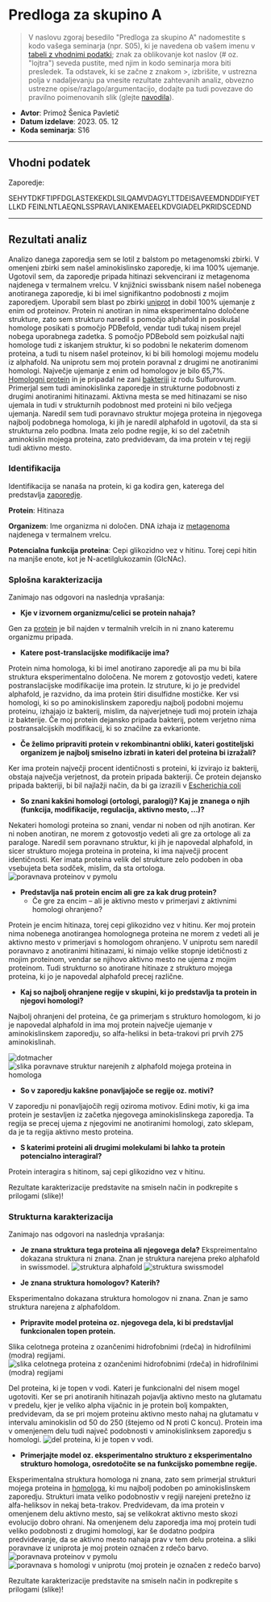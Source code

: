 # Predloga za skupino A

> V naslovu zgoraj besedilo "Predloga za skupino A" nadomestite s kodo vašega seminarja (npr. S05), ki je navedena ob vašem imenu v [tabeli z vhodnimi podatki](seminar.md); znak za oblikovanje kot naslov (# oz. "lojtra") seveda pustite, med njim in kodo seminarja mora biti presledek. Ta odstavek, ki se začne z znakom >, izbrišite, v ustrezna polja v nadaljevanju pa vnesite rezultate zahtevanih analiz, obvezno ustrezne opise/razlago/argumentacijo, dodajte pa tudi povezave do pravilno poimenovanih slik (glejte [navodila](navodila.md)).

- **Avtor**: Primož Šenica Pavletič
- **Datum izdelave**: 2023. 05. 12
- **Koda seminarja**: S16

---
## Vhodni podatek

Zaporedje: 

SEHYTDKFTIPFDGLASTEKEKDLSILQAMVDAGYLTTDEISAVEEMDNDDIFYETLLKD
FEINLNTLAEQNLSSPRAVLANIKEMAEELKDVGIADELPKRIDSCEDND

---
## Rezultati analiz
Analizo danega zaporedja sem se lotil z balstom po metagenomski zbirki. V omenjeni zbirki sem našel aminokislinsko zaporedje, ki ima 100% ujemanje. Ugotovil sem, da zaporedje pripada hitinazi sekvencirani iz metagenoma najdenega v termalnem vrelcu. V knjižnici swissbank nisem našel nobenega anotiranega zaporedje, ki bi imel signifikantno podobnosti z mojim zaporedjem. Uporabil sem blast po zbirki [uniprot](https://www.uniprot.org/) in dobil 100% ujemanje z enim od proteinov. Protein ni anotiran in nima eksperimentalno določene strukture, zato sem strukturo naredil s pomočjo alphafold in posikušal homologe posikati s pomočjo PDBefold, vendar tudi tukaj nisem prejel nobega uporabnega zadetka. S pomočjo PDBebold sem poizkušal najti homologe tudi z iskanjem struktur, ki so podobni le nekaterim domenom proteina, a tudi tu nisem našel proteinov, ki bi bili homologi mojemu modelu iz alphafold. Na uniprotu sem moj protein poravnal z drugimi ne anotiranimi homologi. Največje ujemanje z enim od homologov je bilo 65,7%. [Homologni protein](https://www.ncbi.nlm.nih.gov/protein/NEW61710.1) in je pripadal ne zani [bakteriji](https://www.ncbi.nlm.nih.gov/Taxonomy/Browser/wwwtax.cgi?id=2695268) iz rodu Sulfurovum. Primerjal sem tudi aminokislinka zaporedje in strukturne podobnosti z drugimi anotiranimi hitinazami. Aktivna mesta se med hitinazami se niso ujemala in tudi v strukturnih podobnost med proteini ni bilo večjega ujemanja. Naredil sem tudi poravnavo struktur mojega proteina in njegovega najbolj podobnega homologa, ki jih je naredil alphafold in ugotovil, da sta si strukturna zelo podbna. Imata zelo podne regije, ki so del začetnih aminokislin mojega proteina, zato predvidevam, da ima protein v tej regiji tudi aktivno mesto. 

### Identifikacija
Identifikacija se nanaša na protein, ki ga kodira gen, katerega del predstavlja  [zaporedje](#vhodni-podatek).

**Protein**: Hitinaza

**Organizem**: Ime organizma ni določen. DNA izhaja iz [metagenoma](https://www.ncbi.nlm.nih.gov/Taxonomy/Browser/wwwtax.cgi?id=652676) najdenega v termalnem vrelcu.

**Potencialna funkcija proteina**: Cepi glikozidno vez v hitinu. Torej cepi hitin na manjše enote, kot je N-acetilglukozamin (GlcNAc). 

### Splošna karakterizacija
Zanimajo nas odgovori na naslednja vprašanja:
- **Kje v izvornem organizmu/celici se protein nahaja?**

Gen za [protein](https://www.ncbi.nlm.nih.gov/protein/SFV56046.1?report=genbank&log$=prottop&blast_rank=1&RID=5VSGRPB1016) je bil najden v termalnih vrelcih in ni znano kateremu organizmu pripada. 

- **Katere post-translacijske modifikacije ima?**

Protein nima homologa, ki bi imel anotirano zaporedje ali pa mu bi bila struktura eksperimentalno določena. Ne morem z gotovostjo vedeti, katere postranslacijske modifikacije ima protein. Iz struture, ki jo je predvidel alphafold, je razvidno, da ima protein štiri disulfidne mostičke. Ker vsi  homologi, ki so po aminokislinskem zaporedju najbolj podobni mojemu proteinu, izhajajo iz bakterij, mislim, da najverjetneje tudi moj protein izhaja iz bakterije. Če moj protein dejansko pripada bakterij, potem verjetno nima postransalcijskih modifikacij, ki so značilne za evkarionte.


- **Če želimo pripraviti protein v rekombinantni obliki, kateri gostiteljski organizem je najbolj smiselno izbrati in kateri del proteina bi izražali?**

Ker ima protein največji procent identičnosti s proteini, ki izvirajo iz bakterij, obstaja največja verjetnost, da protein pripada bakteriji. Če protein dejansko pripada bakteriji, bi bil najlažji način, da bi ga izrazili v [Escherichia coli](https://www.ncbi.nlm.nih.gov/Taxonomy/Browser/wwwtax.cgi?mode=Info&id=562&lvl=3&lin=f&keep=1&srchmode=1&unlock)


- **So znani kakšni homologi (ortologi, paralogi)? Kaj je znanega o njih (funkcija, modifikacije, regulacija, aktivno mesto, ...)?**

Nekateri homologi proteina so znani, vendar ni noben od njih anotiran. Ker ni noben anotiran, ne morem z gotovostjo vedeti ali gre za ortologe ali za paraloge. Naredil sem poravnano struktur, ki jih je napovedal alphafold, in sicer strukturo mojega proteina in proteina, ki ima največji procent identičnosti. Ker imata proteina velik del strukture zelo podoben in oba vsebujeta beta sodček, mislim, da sta ortologa.
![poravnava proteinov v pymolu](s16-poravnava_proteinov_v_pymolu.png)


- **Predstavlja naš protein encim ali gre za kak drug protein?**
  - Če gre za encim – ali je aktivno mesto v primerjavi z aktivnimi homologi ohranjeno?
  
Protein je encim hitinaza, torej cepi glikozidno vez v hitinu. Ker moj protein nima nobenega anotirangea homolognega proteina ne morem z vedeti ali je aktivno mesto v primerjavi s homologom ohranjeno. V uniprotu sem naredil poravnavo z anotiranimi hitinazami, ki nimajo velike stopnje idetičnosti z mojim proteinom, vendar se njihovo aktivno mesto ne ujema z mojim proteinom. Tudi strukturno so anotirane hitinaze z strukturo mojega proteina, ki jo je napovedal alphafold precej različne.


- **Kaj so najbolj ohranjene regije v skupini, ki jo predstavlja ta protein in njegovi homologi?**

Najbolj ohranjeni del proteina, če ga primerjam s strukturo homologom, ki jo je napovedal alphafold in ima moj protein največje ujemanje v aminokislinskem zaporedju, so alfa-heliksi in beta-trakovi pri prvih 275 aminokislinah.

![dotmacher](s16-slika_dotmacher.png)
![slika poravnave struktur narejenih z alphafold mojega proteina in homologa](s16-slika_poravnave.png)

- **So v zaporedju kakšne ponavljajoče se regije oz. motivi?**

V zaporedju ni ponavljajočih regij oziroma motivov. Edini motiv, ki ga ima protein je sestavljen iz začetka njegovega aminokislinskega zaporedja. Ta regija se precej ujema z njegovimi ne anotiranimi homologi, zato sklepam, da je ta regija aktivno mesto proteina.

- **S katerimi proteini ali drugimi molekulami bi lahko ta protein potencialno interagiral?**

Protein interagira s hitinom, saj cepi glikozidno vez v hitinu. 



Rezultate karakterizacije predstavite na smiseln način in podkrepite s prilogami (slike)!

### Strukturna karakterizacija
Zanimajo nas odgovori na naslednja vprašanja:


- **Je znana struktura tega proteina ali njegovega dela?**
Ekspreimentalno dokazana struktura ni znana. Znan je struktura narejena preko alphafold in swissmodel. 
![struktura alphafold](s16-struktura_alphafold.png)
![struktura swissmodel](s16-struktura_swissmodel.png)


- **Je znana struktura homologov? Katerih?**

Eksperimentalno dokazana struktura homologov ni znana. Znan je samo struktura narejena z alphafoldom.


- **Pripravite model proteina oz. njegovega dela, ki bi predstavljal funkcionalen topen protein.**

Slika celotnega proteina z ozančenimi hidrofobnimi (rdeča) in hidrofilnimi (modra) regijami.
![slika celotnega proteina z ozančenimi hidrofobnimi (rdeča) in hidrofilnimi (modra) regijami](s16-slika_celotnega_proteina_z_ozancenimi_hidrofobnimi_in_hidrofilnimi_regijami.png)

Del proteina, ki je topen v vodi. Kateri je funkcionalni del nisem mogel ugotoviti. Ker se pri anotiranih hitinazah pojavlja aktivno mesto na glutamatu v predelu, kjer je veliko alpha vijačnic in je protein bolj kompakten, predvidevam, da se pri mojem proteinu aktivno mesto nahaj na glutamatu v intervalu aminokislin od 50 do 250 (štejemo od N proti C koncu). Protein ima v omenjenem delu tudi največ podobnosti v aminokislinksem zaporedju s homologi.
![del proteina, ki je topen v vodi.](s16-del_proteina_topnega_v_vodi.png) 




- **Primerjajte model oz. eksperimentalno strukturo z eksperimentalno strukturo homologa, osredotočite se na funkcijsko pomembne regije.**

Eksperimentalna struktura homologa ni znana, zato sem primerjal strukturi mojega proteina in [homologa](https://www.ncbi.nlm.nih.gov/protein/NEW61710.1), ki mu najbolj podoben po aminokislinskem zaporedju. Strukturi imata veliko podobnostiv v regiji narejeni pretežno iz alfa-heliksov in nekaj beta-trakov. Predvidevam, da ima protein v omenjenem delu aktivno mesto, saj se velikokrat aktivno mesto skozi evolucijo dobro ohrani. Na omenjenem delu zaporedja ima moj protein tudi veliko podobnosti z drugimi homologi, kar še dodatno podpira predvidevanje, da se aktivno mesto nahaja prav v tem delu proteina.  a sliki poravnave iz uniprota je moj protein označen z rdečo barvo.
![poravnava proteinov v pymolu](s16-poravnava_proteinov_v_pymolu.png)
![poravnava s homologi v uniprotu (moj protein je označen z redečo barvo)](s16-poravnava.png)


Rezultate karakterizacije predstavite na smiseln način in podkrepite s prilogami (slike)!
